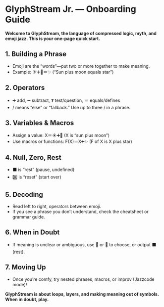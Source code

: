 # GlyphStream Jr. — Onboarding Guide

**Welcome to GlyphStream, the language of compressed logic, myth, and emoji jazz. This is your one-page quick start.**

## 1. Building a Phrase
- Emoji are the “words”—put two or more together to make meaning.
- Example: ☀️➕🌙＝✨ (“Sun plus moon equals star”)

## 2. Operators
- ➕ add, ➖ subtract, ❓ test/question, ＝ equals/defines
- / means “else” or “fallback.” Use up to three / in a phrase.

## 3. Variables & Macros
- Assign a value: X＝☀️➕🌙 (X is “sun plus moon”)
- Use macros or functions: F(X)＝X➕✨ (F of X is X plus star)

## 4. Null, Zero, Rest
- ⬛ is “rest” (pause, undefined)
- 0️⃣ is “reset” (start over)

## 5. Decoding
- Read left to right, operators between emoji.
- If you see a phrase you don’t understand, check the cheatsheet or grammar guide.

## 6. When in Doubt
- If meaning is unclear or ambiguous, use 🎲 or 🤔 to choose, or output ⬛ (rest).

## 7. Moving Up
- Once you’re comfy, try nested phrases, macros, or improv (Jazzcode mode)!

**GlyphStream is about loops, layers, and making meaning out of symbols. When in doubt, play.**
